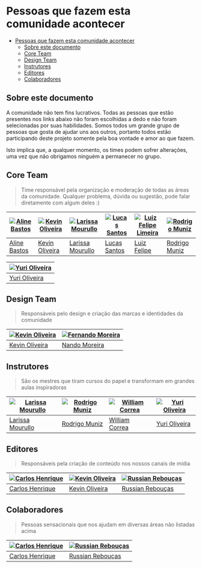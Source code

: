 # Pessoas que fazem esta comunidade acontecer

<!-- TOC -->

- [Pessoas que fazem esta comunidade acontecer](#pessoas-que-fazem-esta-comunidade-acontecer)
  - [Sobre este documento](#sobre-este-documento)
  - [Core Team](#core-team)
  - [Design Team](#design-team)
  - [Instrutores](#instrutores)
  - [Editores](#editores)
  - [Colaboradores](#colaboradores)

<!-- /TOC -->

## Sobre este documento

A comunidade não tem fins lucrativos. Todas as pessoas que estão presentes nos links abaixo não foram escolhidas a dedo e não foram selecionadas por suas habilidades. Somos todos um grande grupo de pessoas que gosta de ajudar uns aos outros, portanto todos estão participando deste projeto somente pela boa vontade e amor ao que fazem.

Isto implica que, a qualquer momento, os times podem sofrer alterações, uma vez que não obrigamos ninguém a permanecer no grupo.

## Core Team

> Time responsável pela organização e moderação de todas as áreas da comunidade. Qualquer problema, dúvida ou sugestão, pode falar diretamente com algum deles :)

[![Aline Bastos](https://github.com/alinebastos.png?size=100)](colaboradores/alinebastos.md) | [![Kevin Oliveira](https://github.com/kvnol.png?size=100)](colaboradores/kvnol.md) | [![Larissa Mourullo](https://github.com/larismourullo.png?size=100)](colaboradores/larismourullo.md) | [![Lucas Santos](https://github.com/khaosdoctor.png?size=100)](colaboradores/khaosdoctor.md) | [![Luiz Felipe Limeira](https://github.com/lflimeira.png?size=100)](colaboradores/lflimeira.md) | [![Rodrigo Muniz](https://github.com/muniz95.png?size=100)](colaboradores/muniz95.md) |
--- | --- | --- | --- | --- | --- |
[Aline Bastos](https://github.com/alinebastos) | [Kevin Oliveira](https://github.com/kvnol) | [Larissa Mourullo](https://github.com/larismourullo) | [Lucas Santos](https://github.com/khaosdoctor) | [Luiz Felipe](https://github.com/lflimeira) | [Rodrigo Muniz](https://github.com/muniz95) |

 [![Yuri Oliveira](https://github.com/yuriploc.png?size=100)](colaboradores/yuriploc.md) |
 --- |
 [Yuri Oliveira](https://github.com/yuriploc) |

## Design Team

> Responsáveis pelo design e criação das marcas e identidades da comunidade

[![Kevin Oliveira](https://github.com/kvnol.png?size=100)](colaboradores/kvnol.md) | [![Fernando Moreira](https://github.com/nandomoreirame.png?size=100)](colaboradores/nandomoreirame.md) |
--- | --- |
[Kevin Oliveira](https://github.com/kvnol) | [Nando Moreira](https://github.com/nandomoreirame) |

## Instrutores

> São os mestres que tiram cursos do papel e transformam em grandes aulas inspiradoras

[![Larissa Mourullo](https://github.com/larismourullo.png?size=100)](colaboradores/larismourullo.md) | [![Rodrigo Muniz](https://github.com/muniz95.png?size=100)](colaboradores/muniz95.md) | [![William Correa](https://github.com/wilcorrea.png?size=100)](colaboradores/wilcorrea.md) | [![Yuri Oliveira](https://github.com/yuriploc.png?size=100)](colaboradores/yuriploc.md) |
--- | --- | --- | --- |
[Larissa Mourullo](https://github.com/larismourullo) | [Rodrigo Muniz](https://github.com/muniz95) | [William Correa](https://github.com/wilcorrea) | [Yuri Oliveira](https://github.com/yuriploc) |

## Editores

> Responsáveis pela criação de conteúdo nos nossos canais de mídia

[![Carlos Henrique](https://github.com/carloshenriqueribeiro.png?size=100)](colaboradores/carloshenriqueribeiro.md) | [![Kevin Oliveira](https://github.com/kvnol.png?size=100)](colaboradores/kvnol.md) | [![Russian Rebouças](https://github.com/russiann.png?size=100)](colaboradores/russiann.md) | 
--- | --- | --- |
[Carlos Henrique](https://github.com/carloshenriqueribeiro) | [Kevin Oliveira](https://github.com/kvnol) | [Russian Rebouças](https://github.com/russiann) |

## Colaboradores

> Pessoas sensacionais que nos ajudam em diversas áreas não listadas acima

[![Carlos Henrique](https://github.com/carloshenriqueribeiro.png?size=100)](colaboradores/carloshenriqueribeiro.md) | [![Russian Rebouças](https://github.com/russiann.png?size=100)](colaboradores/russiann.md) | 
--- | --- |
[Carlos Henrique](https://github.com/carloshenriqueribeiro) | [Russian Rebouças](https://github.com/russiann) |
